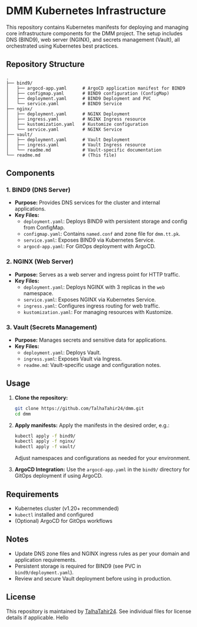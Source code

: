 # DMM Kubernetes Infrastructure

This repository contains Kubernetes manifests for deploying and managing core infrastructure components for the DMM project. The setup includes DNS (BIND9), web server (NGINX), and secrets management (Vault), all orchestrated using Kubernetes best practices.

## Repository Structure

```
.
├── bind9/
│   ├── argocd-app.yaml      # ArgoCD application manifest for BIND9
│   ├── configmap.yaml       # BIND9 configuration (ConfigMap)
│   ├── deployment.yaml      # BIND9 Deployment and PVC
│   └── service.yaml         # BIND9 Service
├── nginx/
│   ├── deployment.yaml      # NGINX Deployment
│   ├── ingress.yaml         # NGINX Ingress resource
│   ├── kustomization.yaml   # Kustomize configuration
│   └── service.yaml         # NGINX Service
├── vault/
│   ├── deployment.yaml      # Vault Deployment
│   ├── ingress.yaml         # Vault Ingress resource
│   └── readme.md            # Vault-specific documentation
└── readme.md                # (This file)
```

## Components

### 1. BIND9 (DNS Server)
- **Purpose:** Provides DNS services for the cluster and internal applications.
- **Key Files:**
  - `deployment.yaml`: Deploys BIND9 with persistent storage and config from ConfigMap.
  - `configmap.yaml`: Contains `named.conf` and zone file for `dmm.tt.pk`.
  - `service.yaml`: Exposes BIND9 via Kubernetes Service.
  - `argocd-app.yaml`: For GitOps deployment with ArgoCD.

### 2. NGINX (Web Server)
- **Purpose:** Serves as a web server and ingress point for HTTP traffic.
- **Key Files:**
  - `deployment.yaml`: Deploys NGINX with 3 replicas in the `web` namespace.
  - `service.yaml`: Exposes NGINX via Kubernetes Service.
  - `ingress.yaml`: Configures ingress routing for web traffic.
  - `kustomization.yaml`: For managing resources with Kustomize.

### 3. Vault (Secrets Management)
- **Purpose:** Manages secrets and sensitive data for applications.
- **Key Files:**
  - `deployment.yaml`: Deploys Vault.
  - `ingress.yaml`: Exposes Vault via Ingress.
  - `readme.md`: Vault-specific usage and configuration notes.

## Usage

1. **Clone the repository:**
   ```sh
   git clone https://github.com/TalhaTahir24/dmm.git
   cd dmm
   ```
2. **Apply manifests:**
   Apply the manifests in the desired order, e.g.:
   ```sh
   kubectl apply -f bind9/
   kubectl apply -f nginx/
   kubectl apply -f vault/
   ```
   Adjust namespaces and configurations as needed for your environment.

3. **ArgoCD Integration:**
   Use the `argocd-app.yaml` in the `bind9/` directory for GitOps deployment if using ArgoCD.

## Requirements
- Kubernetes cluster (v1.20+ recommended)
- `kubectl` installed and configured
- (Optional) ArgoCD for GitOps workflows

## Notes
- Update DNS zone files and NGINX ingress rules as per your domain and application requirements.
- Persistent storage is required for BIND9 (see PVC in `bind9/deployment.yaml`).
- Review and secure Vault deployment before using in production.

## License

This repository is maintained by [TalhaTahir24](https://github.com/TalhaTahir24). See individual files for license details if applicable.
Hello
